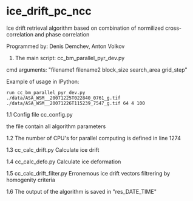 # ice_drift_pc_ncc
Ice drift retrieval algorithm based on combination of normilized cross-correlation and phase correlation

Programmed by: Denis Demchev, Anton Volkov

1. The main script:
cc_bm_parallel_pyr_dev.py

cmd arguments:
"filename1 filename2 block_size search_area grid_step"

Example of usage in IPython: 

```
run cc_bm_parallel_pyr_dev.py ./data/ASA_WSM__20071225T022840_0761_g.tif ./data/ASA_WSM__20071226T115239_7547_g.tif 64 4 100
```

1.1 Config file
cc_config.py

the file contain all algorithm parameters

1.2 The number of CPU's for parallel computing is defined in line 1274
 
1.3 cc_calc_drift.py
Calculate ice drift
 
1.4 cc_calc_defo.py
Calculate ice deformation
 
1.5 cc_calc_drift_filter.py
Erronemous ice drift vectors filtrering by homogenity criteria

1.6
The output of the algorithm is saved in "res_DATE_TIME"
